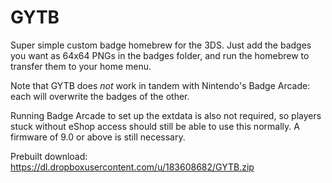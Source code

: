 # GYTB
Super simple custom badge homebrew for the 3DS. Just add the badges you want as 64x64 PNGs in the badges folder, and run the homebrew to transfer them to your home menu.

Note that GYTB does *not* work in tandem with Nintendo's Badge Arcade: each will overwrite the badges of the other.

Running Badge Arcade to set up the extdata is also not required, so players stuck without eShop access should still be able to use this normally. A firmware of 9.0 or above is still necessary.

Prebuilt download: https://dl.dropboxusercontent.com/u/183608682/GYTB.zip
